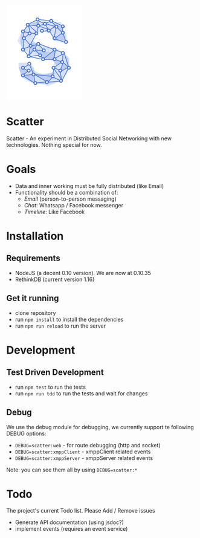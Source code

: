 
![](https://github.com/whyhankee/mist/blob/master/assets/scatter_logo.png)

# Scatter

Scatter - An experiment in Distributed Social Networking with new technologies. Nothing special for now.

# Goals

* Data and inner working must be fully distributed (like Email)
* Functionality should be a combination of:
	* *Email* (person-to-person messaging)
	* *Chat*: Whatsapp / Facebook messenger
	* *Timeline*: Like Facebook


# Installation

## Requirements

* NodeJS (a decent 0.10 version). We are now at 0.10.35
* RethinkDB (current version 1.16)

## Get it running

* clone repository
* run `npm install` to install the dependencies
* run `npm run reload` to run the server


# Development

## Test Driven Development

* run `npm test` to run the tests
* run `npm run tdd` to run the tests and wait for changes

## Debug

We use the debug module for debugging, we currently support te following DEBUG options:

* `DEBUG=scatter:web` - for route debugging (http and socket)
* `DEBUG=scatter:xmppClient` - xmppClient related events
* `DEBUG=scatter:xmppServer` - xmppServer related events

Note: you can see them all by using `DEBUG=scatter:*`


# Todo

The project's current Todo list. Please Add / Remove issues

* Generate API documentation (using jsdoc?)
* implement events (requires an event service)
